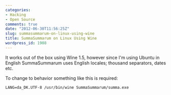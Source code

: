 ```yaml
---
categories:
- Hacking
- Open Source
comments: true
date: "2012-06-30T11:56:25Z"
slug: summasummarum-on-linux-using-wine
title: SummaSummarum on Linux Using Wine
wordpress_id: 1908
---
```


It works out of the box using Wine 1.5, however since I'm using Ubuntu in English SummaSummarum uses English locales; thousand separators, dates etc.

To change to behavior something like this is required:

    LANG=da_DK.UTF-8 /usr/bin/wine SummaSummarum/summa.exe

